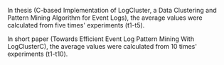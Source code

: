 In thesis (C-based Implementation of LogCluster, a Data Clustering and Pattern Mining Algorithm for Event Logs), the average values were calculated from five times' experiments (t1-t5).

In short paper (Towards Efficient Event Log Pattern Mining With LogClusterC), the average values were calculated from 10 times' experiments (t1-t10).